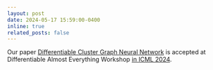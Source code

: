 ```yaml
---
layout: post
date: 2024-05-17 15:59:00-0400
inline: true
related_posts: false
---
```


Our paper <a href="">Differentiable Cluster Graph Neural Network</a> is accepted at Differentiable Almost Everything Workshop <a href="https://differentiable.xyz">in ICML 2024</a>.
